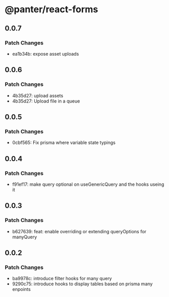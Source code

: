 # @panter/react-forms

## 0.0.7

### Patch Changes

- ea1b34b: expose asset uploads

## 0.0.6

### Patch Changes

- 4b35d27: upload assets
- 4b35d27: Upload file in a queue

## 0.0.5

### Patch Changes

- 0cbf565: Fix prisma where variable state typings

## 0.0.4

### Patch Changes

- f91ef17: make query optional on useGenericQuery and the hooks useing it

## 0.0.3

### Patch Changes

- b627639: feat: enable overriding or extending queryOptions for manyQuery

## 0.0.2

### Patch Changes

- ba9978c: introduce filter hooks for many query
- 9290c75: introduce hooks to display tables based on prisma many enpoints
